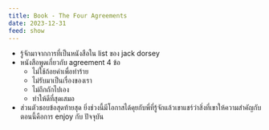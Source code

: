 ```yaml
---
title: Book - The Four Agreements
date: 2023-12-31
feed: show
---
```


- รู้จักมาจากการที่เป็นหนังสือใน list ของ jack dorsey
- หนังสือพูดเกี่ยวกับ agreement 4 ข้อ
	- ไม่ใช้ถ้อยคำเพื่อทำร้าย
	- ไม่รับมาเป็นเรื่องของเรา
	- ไม่ถึกถักไปเอง
	- ทำให้ดีที่สุดเสมอ
- ส่วนตัวชอบข้อสุดท้ายสุด ยิ่งช่วงนี้มีโอกาสได้คุยกับพี่ที่รู้จักแล้วเขาแชร์ว่าสิ่งที่เขาให้ความสำคัญกับตอนนี้คือการ enjoy กับ ปัจจุบัน